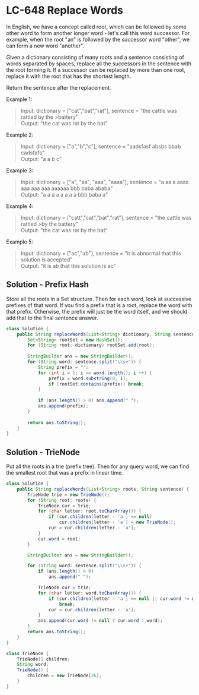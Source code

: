 # LC-648 Replace Words
In English, we have a concept called root, which can be followed by some other word to form another longer word - let's call this word successor. For example, when the root "an" is followed by the successor word "other", we can form a new word "another".

Given a dictionary consisting of many roots and a sentence consisting of words separated by spaces, replace all the successors in the sentence with the root forming it. If a successor can be replaced by more than one root, replace it with the root that has the shortest length.

Return the sentence after the replacement.

Example 1:

>Input: dictionary = ["cat","bat","rat"], sentence = "the cattle was rattled by the >battery"\
>Output: "the cat was rat by the bat"

Example 2:
>Input: dictionary = ["a","b","c"], sentence = "aadsfasf absbs bbab cadsfafs"\
>Output: "a a b c"

Example 3:
>Input: dictionary = ["a", "aa", "aaa", "aaaa"], sentence = "a aa a aaaa aaa aaa aaa aaaaaa bbb baba ababa"\
>Output: "a a a a a a a a bbb baba a"

Example 4:
>Input: dictionary = ["catt","cat","bat","rat"], sentence = "the cattle was rattled >by the battery"\
>Output: "the cat was rat by the bat"

Example 5:
>Input: dictionary = ["ac","ab"], sentence = "it is abnormal that this solution is accepted"\
>Output: "it is ab that this solution is ac"

## Solution - Prefix Hash
Store all the roots in a Set structure. Then for each word, look at successive prefixes of that word. If you find a prefix that is a root, replace the word with that prefix. Otherwise, the prefix will just be the word itself, and we should add that to the final sentence answer.

```java
class Solution {
    public String replaceWords(List<String> dictionary, String sentence) {
        Set<String> rootSet = new HashSet();
        for (String root: dictionary) rootSet.add(root);
        
        StringBuilder ans = new StringBuilder();
        for (String word: sentence.split("\\s+")) {
            String prefix = "";
            for (int i = 1; i <= word.length(); i ++) {
                prefix = word.substring(0, i);
                if (rootSet.contains(prefix)) break;
            }
            
            if (ans.length() > 0) ans.append(" ");
            ans.append(prefix);
        }
        
        return ans.toString();
    }
}
```

## Solution - TrieNode

Put all the roots in a trie (prefix tree). Then for any query word, we can find the smallest root that was a prefix in linear time.

```java
class Solution {
    public String replaceWords(List<String> roots, String sentence) {
        TrieNode trie = new TrieNode();
        for (String root: roots) {
            TrieNode cur = trie;
            for (char letter: root.toCharArray()) {
                if (cur.children[letter - 'a'] == null)
                    cur.children[letter - 'a'] = new TrieNode();
                cur = cur.children[letter - 'a'];
            }
            cur.word = root;
        }

        StringBuilder ans = new StringBuilder();

        for (String word: sentence.split("\\s+")) {
            if (ans.length() > 0)
                ans.append(" ");

            TrieNode cur = trie;
            for (char letter: word.toCharArray()) {
                if (cur.children[letter - 'a'] == null || cur.word != null)
                    break;
                cur = cur.children[letter - 'a'];
            }
            ans.append(cur.word != null ? cur.word : word);
        }
        return ans.toString();
    }
}

class TrieNode {
    TrieNode[] children;
    String word;
    TrieNode() {
        children = new TrieNode[26];
    }
}
```